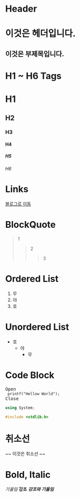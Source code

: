 Header
===

이것은 헤더입니다.
===
이것은 부제목입니다.
---



H1 ~ H6 Tags
===

# H1
## H2
### H3
#### H4
##### H5
###### H6


Links
===
[블로그로 이동](https://nearthyou.github.io/)

BlockQuote
===
> 1
>> 2
>>> 3

Ordered List
===
1. 무
2. 야
3. 호

Unordered List
===
* 호
    * 야
        * 무

Code Block
===
<pre>Open
<code> printf("Hellow World"); </code>
Close</pre>

```c#
using System;
```

```c++
#include <stdlib.h>
```

취소선
===
~~ 이것은 취소선 ~~

Bold, Italic
===
*기울임*
**강조**
***강조와 기울임***

